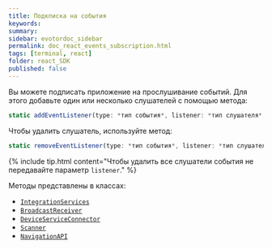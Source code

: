 ```yaml
---
title: Подкписка на события
keywords:
summary:
sidebar: evotordoc_sidebar
permalink: doc_react_events_subscription.html
tags: [terminal, react]
folder: react_SDK
published: false
---
```


Вы можете подписать приложение на прослушивание событий. Для этого добавьте один или несколько слушателей с помощью метода:

```js
static addEventListener(type: *тип события*, listener: *тип слушателя*, isGlobal: boolean = true): void
```

Чтобы удалить слушатель, используйте метод:

```js
static removeEventListener(type: *тип события*, listener: *тип слушателя*): boolean
```

{% include tip.html content="Чтобы удалить все слушатели события не передавайте параметр `listener`." %}

Методы представлены в классах:

* [`IntegrationServices`](./react_reference_integrationapi.html)
* [`BroadcastReceiver`](./react_reference_broadcastreceivers.html)
* [`DeviceServiceConnector`](./react_reference_devicesconnection.html)
* [`Scanner`](./react_reference_devices.html)
* [`NavigationAPI`](./react_reference_navigationapi.html)
